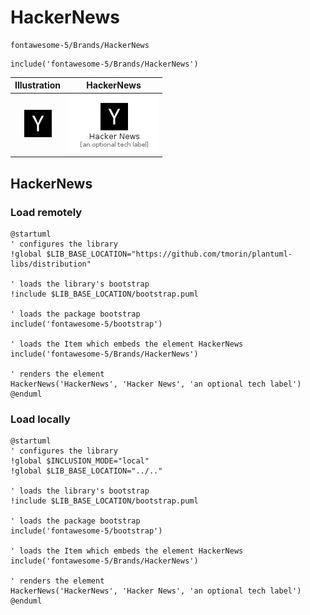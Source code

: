 # HackerNews


```text
fontawesome-5/Brands/HackerNews
```

```text
include('fontawesome-5/Brands/HackerNews')
```



| Illustration | HackerNews |
| :---: | :---: |
| ![illustration for Illustration](../../fontawesome-5/Brands/HackerNews.png) | ![illustration for HackerNews](../../fontawesome-5/Brands/HackerNews.Local.png) |




## HackerNews

### Load remotely
```plantuml
@startuml
' configures the library
!global $LIB_BASE_LOCATION="https://github.com/tmorin/plantuml-libs/distribution"

' loads the library's bootstrap
!include $LIB_BASE_LOCATION/bootstrap.puml

' loads the package bootstrap
include('fontawesome-5/bootstrap')

' loads the Item which embeds the element HackerNews
include('fontawesome-5/Brands/HackerNews')

' renders the element
HackerNews('HackerNews', 'Hacker News', 'an optional tech label')
@enduml
```

### Load locally
```plantuml
@startuml
' configures the library
!global $INCLUSION_MODE="local"
!global $LIB_BASE_LOCATION="../.."

' loads the library's bootstrap
!include $LIB_BASE_LOCATION/bootstrap.puml

' loads the package bootstrap
include('fontawesome-5/bootstrap')

' loads the Item which embeds the element HackerNews
include('fontawesome-5/Brands/HackerNews')

' renders the element
HackerNews('HackerNews', 'Hacker News', 'an optional tech label')
@enduml
```

